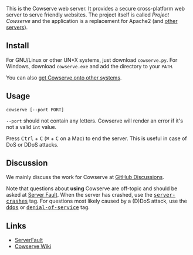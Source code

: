This is the Cowserve web server. It provides a secure cross-platform web server to serve friendly websites. The project itself is
called *Project Cowserve* and the application is a replacement for Apache2 (and [other servers][serverlist]).

[serverlist]: https://github.com/Tyler887/cowserve/wiki/Comparison

## Install

For GNU/Linux or other UN\*X systems, just download `cowserve.py`. For Windows, download `cowserve.exe` and add the directory to your
`PATH`.

You can also [get Cowserve onto other systems](https://github.com/Tyler887/cowserve/wiki/Install).

## Usage

`cowserve [--port PORT]`

`--port` should not contain any letters. Cowserve will render an error if it's not a valid `int` value.

Press <kbd>Ctrl</kbd> + <kbd>C</kbd> (<kbd>⌘</kbd> + <kbd>C</kbd> on a Mac) to end the server. This is useful in case of DoS or DDoS
attacks.

## Discussion

We mainly discuss the work for Cowserve at [GitHub Discussions](https://github.com/Tyler887/cowserve/discussions).

Note that questions about **using** Cowserve are off-topic and should be asked at [Server Fault](https://serverfault.com). When the server has crashed, use the [<kbd>server-crashes</kbd>](https://serverfault.com/questions/tagged/server-crashes) tag. For questions most likely caused by a (D)DoS attack, use the [<kbd>ddos</kbd>](https://serverfault.com/questions/tagged/ddos) or [<kbd>denial-of-service</kbd>](https://serverfault.com/questions/tagged/denial-of-service) tag.

## Links
* [ServerFault](https://serverfault.com/questions/tagged/cowserve-http-server)
* [Cowserve Wiki](https://github.com/Tyler887/cowserve/wiki)
